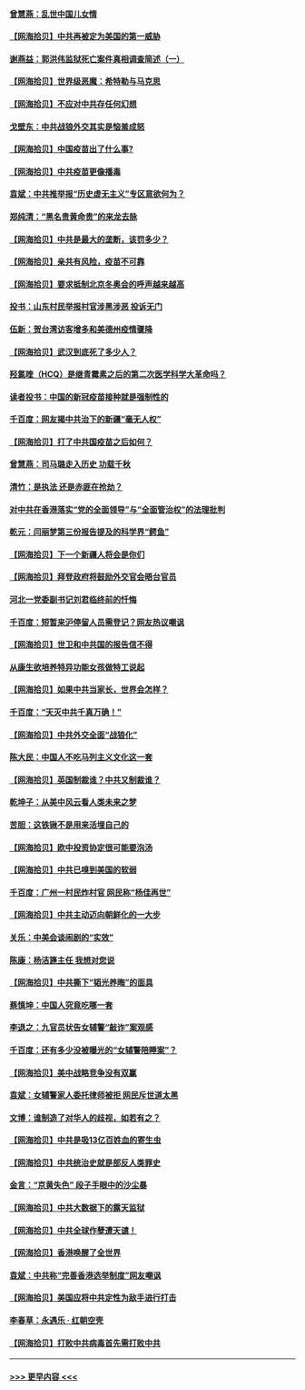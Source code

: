 #### [曾慧燕：乱世中国儿女情](../pages/nsc993/n12887931.md?t=04190052) 
#### [【网海拾贝】中共再被定为美国的第一威胁](../pages/nsc993/n12887580.md?t=04190052) 
#### [谢燕益：郭洪伟监狱死亡案件真相调查简述（一）](../pages/nsc993/n12885648.md?t=04190052) 
#### [【网海拾贝】世界级恶魔：希特勒与马克思](../pages/nsc993/n12884062.md?t=04190052) 
#### [【网海拾贝】不应对中共存任何幻想](../pages/nsc993/n12881460.md?t=04190052) 
#### [戈壁东：中共战狼外交其实是恼羞成怒](../pages/nsc993/n12880392.md?t=04190052) 
#### [【网海拾贝】中国疫苗出了什么事?](../pages/nsc993/n12879124.md?t=04190052) 
#### [【网海拾贝】中共疫苗更像播毒](../pages/nsc993/n12876631.md?t=04190052) 
#### [袁斌：中共推举报“历史虚无主义”专区意欲何为？](../pages/nsc993/n12876530.md?t=04190052) 
#### [郑纯清：“黑名贵黄命贵”的来龙去脉](../pages/nsc993/n12875589.md?t=04190052) 
#### [【网海拾贝】中共是最大的垄断，该罚多少？](../pages/nsc993/n12874006.md?t=04190052) 
#### [【网海拾贝】亲共有风险，疫苗不可靠](../pages/nsc993/n12872224.md?t=04190052) 
#### [【网海拾贝】要求抵制北京冬奥会的呼声越来越高](../pages/nsc993/n12868962.md?t=04190052) 
#### [投书：山东村民举报村官涉黑涉恶 投诉无门](../pages/nsc993/n12869726.md?t=04190052) 
#### [伍新：贺台湾访客增多和美德州疫情骤降](../pages/nsc993/n12865651.md?t=04190052) 
#### [【网海拾贝】武汉到底死了多少人？](../pages/nsc993/n12863707.md?t=04190052) 
#### [羟氯喹（HCQ）是继青霉素之后的第二次医学科学大革命吗？](../pages/nsc993/n12638564.md?t=04190052) 
#### [读者投书：中国的新冠疫苗接种就是强制性的](../pages/nsc993/n12859932.md?t=04190052) 
#### [千百度：网友揭中共治下的新疆“毫无人权”](../pages/nsc993/n12858385.md?t=04190052) 
#### [【网海拾贝】打了中共国疫苗之后如何？](../pages/nsc993/n12857866.md?t=04190052) 
#### [曾慧燕：司马璐走入历史 功载千秋](../pages/nsc993/n12856996.md?t=04190052) 
#### [清竹：是执法 还是赤匪在抢劫？](../pages/nsc993/n12856952.md?t=04190052) 
#### [对中共在香港落实“党的全面领导”与“全面管治权”的法理批判](../pages/nsc993/n12856929.md?t=04190052) 
#### [乾元：闫丽梦第三份报告提及的科学界“鳄鱼”](../pages/nsc993/n12855985.md?t=04190052) 
#### [【网海拾贝】下一个新疆人将会是你们](../pages/nsc993/n12855864.md?t=04190052) 
#### [【网海拾贝】拜登政府将鼓励外交官会晤台官员](../pages/nsc993/n12853615.md?t=04190052) 
#### [河北一党委副书记刘君临终前的忏悔](../pages/nsc993/n12849420.md?t=04190052) 
#### [千百度：短暂来沪停留人员需登记？网友热议嘲讽](../pages/nsc993/n12853497.md?t=04190052) 
#### [【网海拾贝】世卫和中共国的报告信不得](../pages/nsc993/n12850902.md?t=04190052) 
#### [从康生欲培养特异功能女孩做特工说起](../pages/nsc993/n12849289.md?t=04190052) 
#### [【网海拾贝】如果中共当家长，世界会怎样？](../pages/nsc993/n12848436.md?t=04190052) 
#### [千百度：“天灭中共千真万确！”](../pages/nsc993/n12845659.md?t=04190052) 
#### [【网海拾贝】中共外交全面“战狼化”](../pages/nsc993/n12845607.md?t=04190052) 
#### [陈大民：中国人不吃马列主义文化这一套](../pages/nsc993/n12842496.md?t=04190052) 
#### [【网海拾贝】英国制裁谁？中共又制裁谁？](../pages/nsc993/n12840909.md?t=04190052) 
#### [乾坤子：从美中风云看人类未来之梦](../pages/nsc993/n12840590.md?t=04190052) 
#### [苦胆：这铁锹不是用来活埋自己的](../pages/nsc993/n12839512.md?t=04190052) 
#### [【网海拾贝】欧中投资协定很可能要泡汤](../pages/nsc993/n12835122.md?t=04190052) 
#### [【网海拾贝】中共已嗅到美国的软弱](../pages/nsc993/n12832411.md?t=04190052) 
#### [千百度：广州一村民炸村官 网民称“杨佳再世”](../pages/nsc993/n12832380.md?t=04190052) 
#### [【网海拾贝】中共主动迈向朝鲜化的一大步](../pages/nsc993/n12829887.md?t=04190052) 
#### [关乐：中美会谈闹剧的“实效”](../pages/nsc993/n12826698.md?t=04190052) 
#### [陈康：杨洁篪主任  我想对您说](../pages/nsc993/n12826609.md?t=04190052) 
#### [【网海拾贝】中共撕下“韬光养晦”的面具](../pages/nsc993/n12826459.md?t=04190052) 
#### [蔡慎坤：中国人究竟吃哪一套](../pages/nsc993/n12826010.md?t=04190052) 
#### [李退之：九官员状告女辅警“敲诈”案观感](../pages/nsc993/n12823984.md?t=04190052) 
#### [千百度：还有多少没被曝光的“女辅警陪睡案”？](../pages/nsc993/n12822136.md?t=04190052) 
#### [【网海拾贝】美中战略竞争没有双赢](../pages/nsc993/n12822105.md?t=04190052) 
#### [袁斌：女辅警家人委托律师被拒 网民斥世道太黑](../pages/nsc993/n12822004.md?t=04190052) 
#### [文博：谁制造了对华人的歧视，如若有之？](../pages/nsc993/n12821635.md?t=04190052) 
#### [【网海拾贝】中共是吸13亿百姓血的寄生虫](../pages/nsc993/n12819191.md?t=04190052) 
#### [【网海拾贝】中共统治史就是部反人类罪史](../pages/nsc993/n12816738.md?t=04190052) 
#### [金言：“京黄失色” 段子手眼中的沙尘暴](../pages/nsc993/n12815700.md?t=04190052) 
#### [【网海拾贝】中共大数据下的露天监狱](../pages/nsc993/n12811075.md?t=04190052) 
#### [【网海拾贝】中共全球作孽遭天谴！](../pages/nsc993/n12810258.md?t=04190052) 
#### [【网海拾贝】香港唤醒了全世界](../pages/nsc993/n12809100.md?t=04190052) 
#### [袁斌：中共称“完善香港选举制度”网友嘲讽](../pages/nsc993/n12808994.md?t=04190052) 
#### [【网海拾贝】美国应将中共定性为敌手进行打击](../pages/nsc993/n12806870.md?t=04190052) 
#### [李春草：永遇乐 · 红朝空壳](../pages/nsc993/n12805365.md?t=04190052) 
#### [【网海拾贝】打败中共病毒首先需打败中共](../pages/nsc993/n12803930.md?t=04190052) 

----
#### [ >>> 更早内容 <<< ](../indexes/nsc993-earlier.md)
